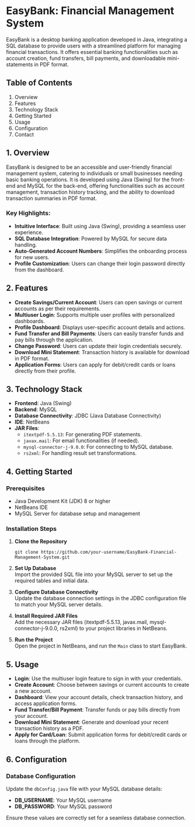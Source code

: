 # **EasyBank: Financial Management System**

EasyBank is a desktop banking application developed in Java, integrating a SQL database to provide users with a streamlined platform for managing financial transactions. It offers essential banking functionalities such as account creation, fund transfers, bill payments, and downloadable mini-statements in PDF format.

## **Table of Contents**
1. Overview
2. Features
3. Technology Stack
4. Getting Started
5. Usage
6. Configuration
7. Contact

## **1. Overview**

EasyBank is designed to be an accessible and user-friendly financial management system, catering to individuals or small businesses needing basic banking operations. It is developed using Java (Swing) for the front-end and MySQL for the back-end, offering functionalities such as account management, transaction history tracking, and the ability to download transaction summaries in PDF format.

### **Key Highlights:**
- **Intuitive Interface**: Built using Java (Swing), providing a seamless user experience.
- **SQL Database Integration**: Powered by MySQL for secure data handling.
- **Auto-Generated Account Numbers**: Simplifies the onboarding process for new users.
- **Profile Customization**: Users can change their login password directly from the dashboard.

## **2. Features**

- **Create Savings/Current Account**: Users can open savings or current accounts as per their requirements.
- **Multiuser Login**: Supports multiple user profiles with personalized dashboards.
- **Profile Dashboard**: Displays user-specific account details and actions.
- **Fund Transfer and Bill Payments**: Users can easily transfer funds and pay bills through the application.
- **Change Password**: Users can update their login credentials securely.
- **Download Mini Statement**: Transaction history is available for download in PDF format.
- **Application Forms**: Users can apply for debit/credit cards or loans directly from their profile.

## **3. Technology Stack**

- **Frontend**: Java (Swing)
- **Backend**: MySQL
- **Database Connectivity**: JDBC (Java Database Connectivity)
- **IDE**: NetBeans
- **JAR Files**:
  - `itextpdf-5.5.13`: For generating PDF statements.
  - `javax.mail`: For email functionalities (if needed).
  - `mysql-connector-j-9.0.0`: For connecting to MySQL database.
  - `rs2xml`: For handling result set transformations.


## **4. Getting Started**

### **Prerequisites**
- Java Development Kit (JDK) 8 or higher
- NetBeans IDE
- MySQL Server for database setup and management

### **Installation Steps**

1. **Clone the Repository**  
   ```
   git clone https://github.com/your-username/EasyBank-Financial-Management-System.git
   ```

2. **Set Up Database**  
   Import the provided SQL file into your MySQL server to set up the required tables and initial data.

3. **Configure Database Connectivity**  
   Update the database connection settings in the JDBC configuration file to match your MySQL server details.

4. **Install Required JAR Files**  
   Add the necessary JAR files (itextpdf-5.5.13, javax.mail, mysql-connector-j-9.0.0, rs2xml) to your project libraries in NetBeans.

5. **Run the Project**  
   Open the project in NetBeans, and run the `Main` class to start EasyBank.


## **5. Usage**

- **Login**: Use the multiuser login feature to sign in with your credentials.
- **Create Account**: Choose between savings or current accounts to create a new account.
- **Dashboard**: View your account details, check transaction history, and access application forms.
- **Fund Transfer/Bill Payment**: Transfer funds or pay bills directly from your account.
- **Download Mini Statement**: Generate and download your recent transaction history as a PDF.
- **Apply for Card/Loan**: Submit application forms for debit/credit cards or loans through the platform.


## **6. Configuration**

### **Database Configuration**
Update the `dbConfig.java` file with your MySQL database details:
- **DB_USERNAME**: Your MySQL username
- **DB_PASSWORD**: Your MySQL password

Ensure these values are correctly set for a seamless database connection.
